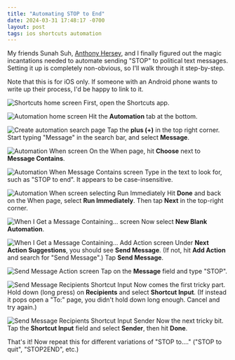 ```yaml
---
title: "Automating STOP to End"
date: 2024-03-31 17:48:17 -0700
layout: post
tags: ios shortcuts automation
---
```


My friends Sunah Suh, [Anthony Hersey](https://github.com/stormsweeper), and I finally figured out the magic incantations needed to automate sending "STOP" to political text messages. Setting it up is completely non-obvious, so I'll walk through it step-by-step.

Note that this is for iOS only. If someone with an Android phone wants to write up their process, I'd be happy to link to it.

<p class="img-right">
<img alt="Shortcuts home screen" src="/public/images/stop-to-end/s2e01.jpeg">
First, open the Shortcuts app.
</p>

<p class="img-right">
<img alt="Automation home screen" src="/public/images/stop-to-end/s2e02.jpeg">
Hit the <b>Automation</b> tab at the bottom.
</p>

<p class="img-right">
<img alt="Create automation search page" src="/public/images/stop-to-end/s2e03.jpeg">
Tap the <b>plus (+)</b> in the top right corner. Start typing "Message" in the search bar, and select <b>Message</b>.
</p>

<p class="img-right">
<img alt="Automation When screen" src="/public/images/stop-to-end/s2e04.jpeg">
On the When page, hit <b>Choose</b> next to <b>Message Contains</b>.
</p>

<p class="img-right">
<img alt="Automation When Message Contains screen" src="/public/images/stop-to-end/s2e05.jpeg">
Type in the text to look for, such as "STOP to end". It appears to be case-insensitive.
</p>

<p class="img-right">
<img alt="Automation When screen selecting Run Immediately" src="/public/images/stop-to-end/s2e06.jpeg">
Hit <b>Done</b> and back on the When page, select <b>Run Immediately</b>. Then tap <b>Next</b> in the top-right corner.
</p>

<p class="img-right">
<img alt="When I Get a Message Containing... screen" src="/public/images/stop-to-end/s2e07.jpeg">
Now select <b>New Blank Automation</b>.
</p>

<p class="img-right">
<img alt="When I Get a Message Containing... Add Action screen" src="/public/images/stop-to-end/s2e08.jpeg">
Under <b>Next Action Suggestions</b>, you should see <b>Send Message</b>. (If not, hit <b>Add Action</b> and search for "Send Message".) Tap <b>Send Message</b>.
</p>

<p class="img-right">
<img alt="Send Message Action screen" src="/public/images/stop-to-end/s2e09.jpeg">
Tap on the <b>Message</b> field and type "STOP".
</p>

<p class="img-right">
<img alt="Send Message Recipients Shortcut Input" src="/public/images/stop-to-end/s2e10.jpeg">
Now comes the first tricky part. Hold down (long press) on <b>Recipients</b> and select <b>Shortcut Input</b>. (If instead it pops open a "To:" page, you didn't hold down long enough. Cancel and try again.)
</p>

<p class="img-right">
<img alt="Send Message Recipients Shortcut Input Sender" src="/public/images/stop-to-end/s2e11.jpeg">
Now the next tricky bit. Tap the <b>Shortcut Input</b> field and select <b>Sender</b>, then hit <b>Done</b>.
</p>

<p class="img-right">
That's it! Now repeat this for different variations of "STOP to...." ("STOP to quit", "STOP2END", etc.)
</p>
